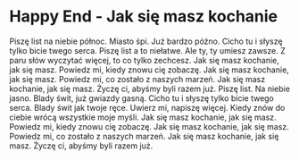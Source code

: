 # Happy End - Jak się masz kochanie

Piszę list na niebie północ. Miasto śpi. Już bardzo późno.
Cicho tu i słyszę tylko bicie twego serca.
Piszę list a to niełatwe. Ale ty, ty umiesz zawsze.
Z paru słów wyczytać więcej, to co tylko zechcesz.
Jak się masz kochanie, jak się masz.
Powiedz mi, kiedy znowu cię zobaczę.
Jak się masz kochanie, jak się masz.
Powiedz mi, co zostało z naszych marzeń.
Jak się masz kochanie, jak się masz.
Życzę ci, abyśmy byli razem już.
Piszę list. Na niebie jasno. Blady świt, już gwiazdy gasną.
Cicho tu i słyszę tylko bicie twego serca.
Blady świt jak twoje ręce. Uwierz mi, napiszę więcej.
Kiedy znów do ciebie wrócą wszystkie moje myśli.
Jak się masz kochanie, jak się masz.
Powiedz mi, kiedy znowu cię zobaczę.
Jak się masz kochanie, jak się masz.
Powiedz mi, co zostało z naszych marzeń.
Jak się masz kochanie, jak się masz.
Życzę ci, abyśmy byli razem już.
